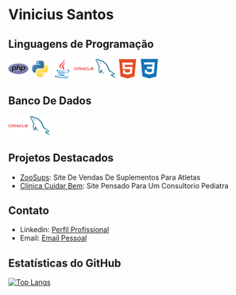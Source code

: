 # Vinicius Santos

## Linguagens de Programação
<p align="left">
<img src="https://raw.githubusercontent.com/devicons/devicon/master/icons/php/php-original.svg" alt="PHP" width="40" height="40"/>
  <img src="https://raw.githubusercontent.com/devicons/devicon/master/icons/python/python-original.svg" alt="Python" width="40" height="40"/>
  <img src="https://raw.githubusercontent.com/devicons/devicon/master/icons/java/java-original.svg" alt="Java" width="40" height="40"/>
  <img src="https://raw.githubusercontent.com/devicons/devicon/master/icons/oracle/oracle-original.svg" alt="Oracle" width="40" height="40"/>
  <img src="https://raw.githubusercontent.com/devicons/devicon/master/icons/mysql/mysql-original.svg" alt="MySQL" width="40" height="40"/>
  <img src="https://raw.githubusercontent.com/devicons/devicon/master/icons/html5/html5-plain.svg" alt="HTML" width="40" height="40"/>
  <img src="https://raw.githubusercontent.com/devicons/devicon/master/icons/css3/css3-plain.svg" alt="CSS" width="40" height="40"/>

</p>

## Banco De Dados
<p align="left">
  <img src="https://raw.githubusercontent.com/devicons/devicon/master/icons/oracle/oracle-original.svg" alt="Oracle" width="40" height="40"/>
  <img src="https://raw.githubusercontent.com/devicons/devicon/master/icons/mysql/mysql-original.svg" alt="MySQL" width="40" height="40"/>
  <!-- Adicione mais logos conforme necessário -->
</p>

## Projetos Destacados
- [ZooSups](https://github.com/yZero19/ZooSups2): Site De Vendas De Suplementos Para Atletas
- [Clinica Cuidar Bem](https://github.com/yZero19/cuidar-bem): Site Pensado Para Um Consultorio Pediatra


## Contato
- Linkedin: [ Perfil Profissional ](https://www.linkedin.com/in/vinicius-santos-1aabb1197/)
- Email: [ Email Pessoal ](vinicius.santos110vs@gmail.com)

## Estatísticas do GitHub
<div style="width: 200px;">
<a href="https://github.com/yZero19/github-readme-stats">
  <img src="https://github-readme-stats.vercel.app/api/top-langs/?username=yZero19&langs_count=8" alt="Top Langs" />
</a>
</div>
